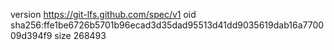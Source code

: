version https://git-lfs.github.com/spec/v1
oid sha256:ffe1be6726b5701b96ecad3d35dad95513d41dd9035619dab16a770009d394f9
size 268493

